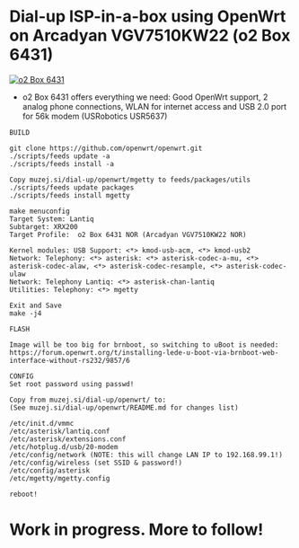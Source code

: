 # Dial-up ISP-in-a-box using OpenWrt on Arcadyan VGV7510KW22 (o2 Box 6431)

[![o2 Box 6431](https://raw.githubusercontent.com/markostamcar/muzej.si/master/dial-up/openwrt/o2box-thumb.jpg)](https://raw.githubusercontent.com/markostamcar/muzej.si/master/dial-up/openwrt/o2box.jpg)

- o2 Box 6431 offers everything we need: Good OpenWrt support, 2 analog phone connections, WLAN for internet access and USB 2.0 port for 56k modem (USRobotics USR5637)

```
BUILD

git clone https://github.com/openwrt/openwrt.git
./scripts/feeds update -a
./scripts/feeds install -a

Copy muzej.si/dial-up/openwrt/mgetty to feeds/packages/utils
./scripts/feeds update packages
./scripts/feeds install mgetty

make menuconfig
Target System: Lantiq
Subtarget: XRX200
Target Profile:  o2 Box 6431 NOR (Arcadyan VGV7510KW22 NOR)

Kernel modules: USB Support: <*> kmod-usb-acm, <*> kmod-usb2
Network: Telephony: <*> asterisk: <*> asterisk-codec-a-mu, <*> asterisk-codec-alaw, <*> asterisk-codec-resample, <*> asterisk-codec-ulaw
Network: Telephony Lantiq: <*> asterisk-chan-lantiq
Utilities: Telephony: <*> mgetty

Exit and Save
make -j4

FLASH

Image will be too big for brnboot, so switching to uBoot is needed:
https://forum.openwrt.org/t/installing-lede-u-boot-via-brnboot-web-interface-without-rs232/9857/6

CONFIG
Set root password using passwd!

Copy from muzej.si/dial-up/openwrt/ to:
(See muzej.si/dial-up/openwrt/README.md for changes list)

/etc/init.d/vmmc
/etc/asterisk/lantiq.conf
/etc/asterisk/extensions.conf
/etc/hotplug.d/usb/20-modem
/etc/config/network (NOTE: this will change LAN IP to 192.168.99.1!)
/etc/config/wireless (set SSID & password!)
/etc/config/asterisk
/etc/mgetty/mgetty.config

reboot!

```

# Work in progress. More to follow!
